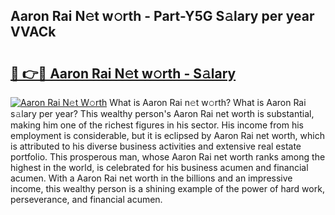 ## Aaron Rai N𝚎t w𝚘rth - Part-Y5G S𝚊lary per year VVACk

# <h2><a href="http://gc3srq.nevu.top/?p=Aaron+Rai">🔗 👉🔴 Aaron Rai N𝚎t w𝚘rth - S𝚊lary</a></h2>

[![Aaron Rai N𝚎t W𝚘rth](https://i.imgur.com/Oavwk0R.jpeg)](http://gc3srq.nevu.top/?p=Aaron+Rai)
What is Aaron Rai n𝚎t w𝚘rth? What is Aaron Rai s𝚊lary per year?
This wealthy person's Aaron Rai net worth is substantial, making him one of the richest figures in his sector. His income from his employment is considerable, but it is eclipsed by Aaron Rai net worth, which is attributed to his diverse business activities and extensive real estate portfolio. This prosperous man, whose Aaron Rai net worth ranks among the highest in the world, is celebrated for his business acumen and financial acumen. With a Aaron Rai net worth in the billions and an impressive income, this wealthy person is a shining example of the power of hard work, perseverance, and financial acumen.
